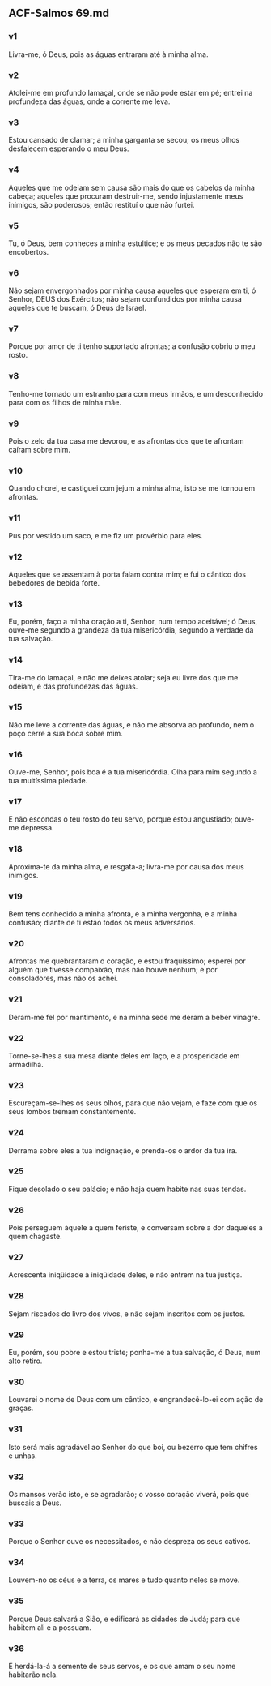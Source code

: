 ## ACF-Salmos 69.md
### v1
 Livra-me, ó Deus, pois as águas entraram até à minha alma.
### v2
 Atolei-me em profundo lamaçal, onde se não pode estar em pé; entrei na profundeza das águas, onde a corrente me leva.
### v3
 Estou cansado de clamar; a minha garganta se secou; os meus olhos desfalecem esperando o meu Deus.
### v4
 Aqueles que me odeiam sem causa são mais do que os cabelos da minha cabeça; aqueles que procuram destruir-me, sendo injustamente meus inimigos, são poderosos; então restituí o que não furtei.
### v5
 Tu, ó Deus, bem conheces a minha estultice; e os meus pecados não te são encobertos.
### v6
 Não sejam envergonhados por minha causa aqueles que esperam em ti, ó Senhor, DEUS dos Exércitos; não sejam confundidos por minha causa aqueles que te buscam, ó Deus de Israel.
### v7
 Porque por amor de ti tenho suportado afrontas; a confusão cobriu o meu rosto.
### v8
 Tenho-me tornado um estranho para com meus irmãos, e um desconhecido para com os filhos de minha mãe.
### v9
 Pois o zelo da tua casa me devorou, e as afrontas dos que te afrontam caíram sobre mim.
### v10
 Quando chorei, e castiguei com jejum a minha alma, isto se me tornou em afrontas.
### v11
 Pus por vestido um saco, e me fiz um provérbio para eles.
### v12
 Aqueles que se assentam à porta falam contra mim; e fui o cântico dos bebedores de bebida forte.
### v13
 Eu, porém, faço a minha oração a ti, Senhor, num tempo aceitável; ó Deus, ouve-me segundo a grandeza da tua misericórdia, segundo a verdade da tua salvação.
### v14
 Tira-me do lamaçal, e não me deixes atolar; seja eu livre dos que me odeiam, e das profundezas das águas.
### v15
 Não me leve a corrente das águas, e não me absorva ao profundo, nem o poço cerre a sua boca sobre mim.
### v16
 Ouve-me, Senhor, pois boa é a tua misericórdia. Olha para mim segundo a tua muitíssima piedade.
### v17
 E não escondas o teu rosto do teu servo, porque estou angustiado; ouve-me depressa.
### v18
 Aproxima-te da minha alma, e resgata-a; livra-me por causa dos meus inimigos.
### v19
 Bem tens conhecido a minha afronta, e a minha vergonha, e a minha confusão; diante de ti estão todos os meus adversários.
### v20
 Afrontas me quebrantaram o coração, e estou fraquíssimo; esperei por alguém que tivesse compaixão, mas não houve nenhum; e por consoladores, mas não os achei.
### v21
 Deram-me fel por mantimento, e na minha sede me deram a beber vinagre.
### v22
 Torne-se-lhes a sua mesa diante deles em laço, e a prosperidade em armadilha.
### v23
 Escureçam-se-lhes os seus olhos, para que não vejam, e faze com que os seus lombos tremam constantemente.
### v24
 Derrama sobre eles a tua indignação, e prenda-os o ardor da tua ira.
### v25
 Fique desolado o seu palácio; e não haja quem habite nas suas tendas.
### v26
 Pois perseguem àquele a quem feriste, e conversam sobre a dor daqueles a quem chagaste.
### v27
 Acrescenta iniqüidade à iniqüidade deles, e não entrem na tua justiça.
### v28
 Sejam riscados do livro dos vivos, e não sejam inscritos com os justos.
### v29
 Eu, porém, sou pobre e estou triste; ponha-me a tua salvação, ó Deus, num alto retiro.
### v30
 Louvarei o nome de Deus com um cântico, e engrandecê-lo-ei com ação de graças.
### v31
 Isto será mais agradável ao Senhor do que boi, ou bezerro que tem chifres e unhas.
### v32
 Os mansos verão isto, e se agradarão; o vosso coração viverá, pois que buscais a Deus.
### v33
 Porque o Senhor ouve os necessitados, e não despreza os seus cativos.
### v34
 Louvem-no os céus e a terra, os mares e tudo quanto neles se move.
### v35
 Porque Deus salvará a Sião, e edificará as cidades de Judá; para que habitem ali e a possuam.
### v36
 E herdá-la-á a semente de seus servos, e os que amam o seu nome habitarão nela.
